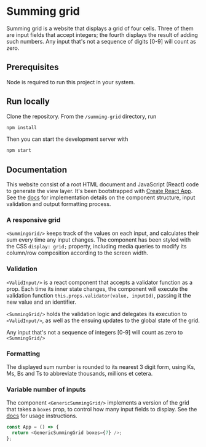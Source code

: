 # Summing grid

Summing grid is a website that displays a grid of four cells. Three of them are input fields that accept integers; the fourth displays the result of adding such numbers. Any input that's not a sequence of digits [0-9] will count as zero.

## Prerequisites

Node is required to run this project in your system.

## Run locally

Clone the repository. From the `/summing-grid` directory, run

```sh
npm install
```

Then you can start the development server with

```sh
npm start
```

## Documentation

This website consist of a root HTML document and JavaScript (React) code to generate the view layer. It's been bootstrapped with [Create React App](https://github.com/facebook/create-react-app). See the [docs](https://github.com/LuisRevillaM/summing-grid/tree/master/summing-grid/docs) for implementation details on the component structure, input validation and output formatting process.

### A responsive grid

`<SummingGrid/>` keeps track of the values on each input, and calculates their sum every time any input changes. The component has been styled with the CSS `display: grid;` property, including media queries to modify its column/row composition according to the screen width.

### Validation

`<ValidInput/>` is a react component that accepts a validator function as a prop. Each time its inner state changes, the component will execute the validation function `this.props.validator(value, inputId)`, passing it the new value and an identifier.

`<SummingGrid/>` holds the validation logic and delegates its execution to `<ValidInput/>`, as well as the ensuing updates to the global state of the grid.

Any input that's not a sequence of integers [0-9] will count as zero to `<SummingGrid/>`

### Formatting

The displayed sum number is rounded to its nearest 3 digit form, using Ks, Ms, Bs and Ts to abbreviate thousands, millions et cetera.

### Variable number of inputs

The component `<GenericSummingGrid/>` implements a version of the grid that takes a `boxes` prop, to control how many input fields to display. See the [docs](https://github.com/LuisRevillaM/summing-grid/tree/master/summing-grid/docs) for usage instructions.

```javascript
const App = () => {
  return <GenericSummingGrid boxes={7} />;
};
```

